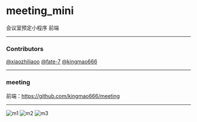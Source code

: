 # meeting_mini
会议室预定小程序 前端
****
### Contributors
[@xiaozhiliaoo](https://github.com/xiaozhiliaoo)
[@fate-7](https://github.com/fate-7)
[@kingmao666](https://github.com/kingmao666)
****
### meeting
前端：https://github.com/kingmao666/meeting
****

![m1](https://user-images.githubusercontent.com/38786646/113962913-38f5a280-985b-11eb-8252-3c430488be16.jpg)
![m2](https://user-images.githubusercontent.com/38786646/113962918-3abf6600-985b-11eb-9120-d507330cc9e6.jpg)
![m3](https://user-images.githubusercontent.com/38786646/113962923-3c892980-985b-11eb-9b6f-f74c0c987996.jpg)
